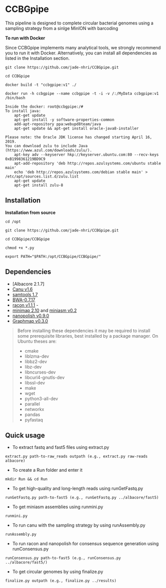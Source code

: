 # CCBGpipe
This pipeline is designed to complete circular bacterial genomes using a sampling strategy from a sinlge MinION with barcoding


**To run with Docker**

Since CCBGpipe implements many analytical tools, we strongly recommend you to run it with Docker. Alternatively, you can install all dependencies as listed in the Installation section.

``git clone https://github.com/jade-nhri/CCBGpipe.git``

``cd CCBGpipe``

``docker build -t "ccbgpipe:v1" ./``

``docker run -h ccbgpipe --name ccbgpipe -t -i -v /:/MyData ccbgpipe:v1 /bin/bash``

    Inside the docker: root@ccbgpipe:/# 
    To install java:
        apt-get update
        apt-get install -y software-properties-common
        add-apt-repository ppa:webupd8team/java
        apt-get update && apt-get install oracle-java8-installer

    Please note: the Oracle JDK license has changed starting April 16, 2019.
    You can download zulu to include Java (https://www.azul.com/downloads/zulu/).
        apt-key adv --keyserver hkp://keyserver.ubuntu.com:80 --recv-keys 0xB1998361219BD9C9
        apt-add-repository 'deb http://repos.azulsystems.com/ubuntu stable main'
        echo 'deb http://repos.azulsystems.com/debian stable main' > /etc/apt/sources.list.d/zulu.list
        apt-get update
        apt-get install zulu-8
        

Installation
------------
**Installation from source**

``cd /opt``

``git clone https://github.com/jade-nhri/CCBGpipe.git``

``cd CCBGpipe/CCBGpipe``

``chmod +x *.py``

``export PATH="$PATH:/opt/CCBGpipe/CCBGpipe/"``

## Dependencies

- [Albacore 2.1.7]
- [Canu v1.6](http://canu.readthedocs.io)
- [samtools 1.7](http://www.htslib.org/)
- [BWA-0.7.17](http://bio-bwa.sourceforge.net)
- [racon v1.1.1](https://github.com/isovic/racon) -
- [minimap 2.10](https://github.com/lh3/minimap2) and [miniasm v0.2](https://github.com/lh3/miniasm)
- [nanopolish v0.9.0](https://github.com/jts/nanopolish)
- [Graphmap v0.3.0](https://github.com/isovic/graphmap)


 > Before installing these dependencies it may be required to install some
 > prerequisite libraries, best installed by a package manager. On Ubuntu
 > theses are:
 > * cmake
 > * liblzma-dev
 > * libbz2-dev
 > * libz-dev
 > * libncurses-dev
 > * libcurl4-gnutls-dev
 > * libssl-dev
 > * make
 > * wget
 > * python3-all-dev
 > * parallel
 > * networkx
 > * pandas
 > * pyfastaq

## Quick usage
- To extract fastq and fast5 files using extract.py

``extract.py path-to-raw_reads outpath (e.g., extract.py raw-reads albacore)``

- To create a Run folder and enter it

``mkdir Run && cd Run``

- To get high-quality and long-length reads using runGetFastq.py

``runGetFastq.py path-to-fast5 (e.g., runGetFastq.py ../albacore/fast5)``

- To get miniasm assemblies using runmini.py

``runmini.py``

- To run canu with the sampling strategy by using runAssembly.py

``runAssembly.py``

- To run racon and nanopolish for consensus sequence generation using runConsensus.py

``runConsensus.py path-to-fast5 (e.g., runConsensus.py ../albacore/fast5/)``

- To get circular genomes by using finalize.py

``finalize.py outpath (e.g., finalize.py ../results)``





